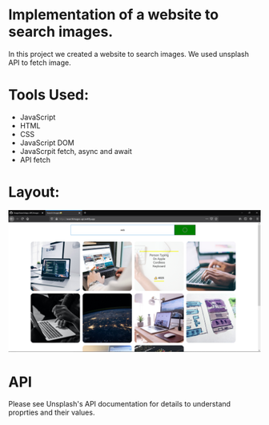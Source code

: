 # Implementation of a website to search images.

In this project we created a website to search images. We used unsplash API to fetch image.

# Tools Used:

* JavaScript
* HTML
* CSS
* JavaScript DOM
* JavaScrpit fetch, async and await
* API fetch


# Layout:
![layout](https://github.com/1sh1vam/ImageSearchApp-API/blob/main/images/Screenshot%20(73).png)

# API

Please see Unsplash's API documentation for details to understand proprties and their values.
